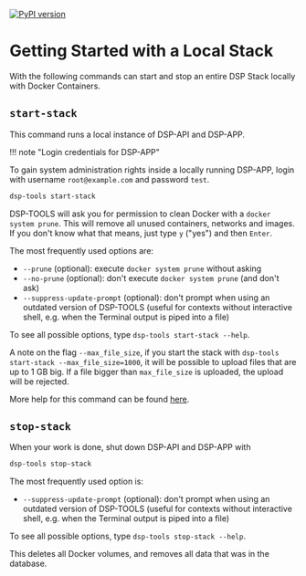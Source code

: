 [![PyPI version](https://badge.fury.io/py/dsp-tools.svg)](https://badge.fury.io/py/dsp-tools)


# Getting Started with a Local Stack

With the following commands can start and stop an entire DSP Stack locally with Docker Containers.


## `start-stack`


This command runs a local instance of DSP-API and DSP-APP.

!!! note "Login credentials for DSP-APP"

  To gain system administration rights inside a locally running DSP-APP, 
  login with username `root@example.com` and password `test`.


```bash
dsp-tools start-stack
```

DSP-TOOLS will ask you for permission to clean Docker with a `docker system prune`.
This will remove all unused containers, networks and images.
If you don't know what that means, just type `y` ("yes") and then `Enter`.

The most frequently used options are:

- `--prune` (optional): execute `docker system prune` without asking
- `--no-prune` (optional): don't execute `docker system prune` (and don't ask)
- `--suppress-update-prompt` (optional): don't prompt when using an outdated version of DSP-TOOLS 
  (useful for contexts without interactive shell, e.g. when the Terminal output is piped into a file)

To see all possible options, type `dsp-tools start-stack --help`.

A note on the flag `--max_file_size`, if you start the stack with `dsp-tools start-stack --max_file_size=1000`, 
it will be possible to upload files that are up to 1 GB big. 
If a file bigger than `max_file_size` is uploaded, 
the upload will be rejected.

More help for this command can be found [here](./developers/start-stack.md).


## `stop-stack`

When your work is done, shut down DSP-API and DSP-APP with

```bash
dsp-tools stop-stack
```

The most frequently used option is:

- `--suppress-update-prompt` (optional): don't prompt when using an outdated version of DSP-TOOLS 
  (useful for contexts without interactive shell, e.g. when the Terminal output is piped into a file)


To see all possible options, type `dsp-tools stop-stack --help`.

This deletes all Docker volumes, and removes all data that was in the database.
